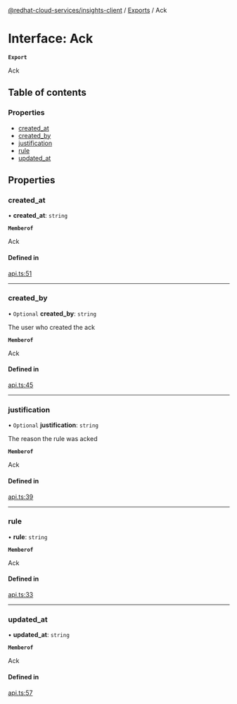 [@redhat-cloud-services/insights-client](../README.md) / [Exports](../modules.md) / Ack

# Interface: Ack

**`Export`**

Ack

## Table of contents

### Properties

- [created\_at](Ack.md#created_at)
- [created\_by](Ack.md#created_by)
- [justification](Ack.md#justification)
- [rule](Ack.md#rule)
- [updated\_at](Ack.md#updated_at)

## Properties

### created\_at

• **created\_at**: `string`

**`Memberof`**

Ack

#### Defined in

[api.ts:51](https://github.com/RedHatInsights/javascript-clients/blob/main/packages/insights/api.ts#L51)

___

### created\_by

• `Optional` **created\_by**: `string`

The user who created the ack

**`Memberof`**

Ack

#### Defined in

[api.ts:45](https://github.com/RedHatInsights/javascript-clients/blob/main/packages/insights/api.ts#L45)

___

### justification

• `Optional` **justification**: `string`

The reason the rule was acked

**`Memberof`**

Ack

#### Defined in

[api.ts:39](https://github.com/RedHatInsights/javascript-clients/blob/main/packages/insights/api.ts#L39)

___

### rule

• **rule**: `string`

**`Memberof`**

Ack

#### Defined in

[api.ts:33](https://github.com/RedHatInsights/javascript-clients/blob/main/packages/insights/api.ts#L33)

___

### updated\_at

• **updated\_at**: `string`

**`Memberof`**

Ack

#### Defined in

[api.ts:57](https://github.com/RedHatInsights/javascript-clients/blob/main/packages/insights/api.ts#L57)
